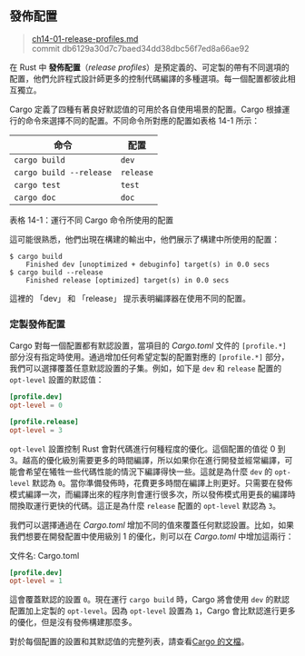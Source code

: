 ## 發佈配置

> [ch14-01-release-profiles.md](https://github.com/rust-lang/book/blob/master/second-edition/src/ch14-01-release-profiles.md)
> <br>
> commit db6129a30d7c7baed34dd38dbc56f7ed8a66ae92

在 Rust 中 **發佈配置**（*release profiles*）是預定義的、可定製的帶有不同選項的配置，他們允許程式設計師更多的控制代碼編譯的多種選項。每一個配置都彼此相互獨立。

Cargo 定義了四種有著良好默認值的可用於各自使用場景的配置。Cargo 根據運行的命令來選擇不同的配置。不同命令所對應的配置如表格 14-1 所示：

| 命令                 | 配置   |
|-------------------------|-----------|
| `cargo build`           | `dev`     |
| `cargo build --release` | `release` |
| `cargo test`            | `test`    |
| `cargo doc`             | `doc`     |

<span class="caption">表格 14-1：運行不同 Cargo 命令所使用的配置</span>

這可能很熟悉，他們出現在構建的輸出中，他們展示了構建中所使用的配置：

```text
$ cargo build
    Finished dev [unoptimized + debuginfo] target(s) in 0.0 secs
$ cargo build --release
    Finished release [optimized] target(s) in 0.0 secs
```

這裡的 「dev」 和 「release」 提示表明編譯器在使用不同的配置。

### 定製發佈配置

Cargo 對每一個配置都有默認設置，當項目的 *Cargo.toml* 文件的 `[profile.*]` 部分沒有指定時使用。通過增加任何希望定製的配置對應的 `[profile.*]` 部分，我們可以選擇覆蓋任意默認設置的子集。例如，如下是 `dev` 和 `release` 配置的 `opt-level` 設置的默認值：

```toml
[profile.dev]
opt-level = 0

[profile.release]
opt-level = 3
```

`opt-level` 設置控制 Rust 會對代碼進行何種程度的優化。這個配置的值從 0 到 3。越高的優化級別需要更多的時間編譯，所以如果你在進行開發並經常編譯，可能會希望在犧牲一些代碼性能的情況下編譯得快一些。這就是為什麼 `dev` 的 `opt-level` 默認為 `0`。當你準備發佈時，花費更多時間在編譯上則更好。只需要在發佈模式編譯一次，而編譯出來的程序則會運行很多次，所以發佈模式用更長的編譯時間換取運行更快的代碼。這正是為什麼 `release` 配置的 `opt-level` 默認為 `3`。

我們可以選擇通過在 *Cargo.toml* 增加不同的值來覆蓋任何默認設置。比如，如果我們想要在開發配置中使用級別 1 的優化，則可以在 *Cargo.toml* 中增加這兩行：

<span class="filename">文件名: Cargo.toml</span>

```toml
[profile.dev]
opt-level = 1
```

這會覆蓋默認的設置 `0`。現在運行 `cargo build` 時，Cargo 將會使用 `dev` 的默認配置加上定製的 `opt-level`。因為 `opt-level` 設置為 `1`，Cargo 會比默認進行更多的優化，但是沒有發佈構建那麼多。

對於每個配置的設置和其默認值的完整列表，請查看[Cargo 的文檔][cargodoc]。

[cargodoc]: http://doc.crates.io/